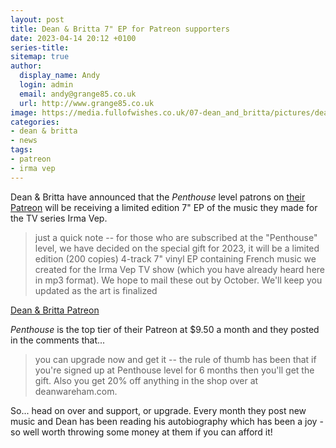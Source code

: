 ```yaml
---
layout: post
title: Dean & Britta 7" EP for Patreon supporters
date: 2023-04-14 20:12 +0100
series-title:
sitemap: true
author:
  display_name: Andy
  login: admin
  email: andy@grange85.co.uk
  url: http://www.grange85.co.uk
image: https://media.fullofwishes.co.uk/07-dean_and_britta/pictures/dean-and-britta-luz-gallardo.jpg
categories:
- dean & britta
- news
tags:
- patreon
- irma vep
---
```

Dean & Britta have announced that the _Penthouse_ level patrons on [their Patreon](https://www.patreon.com/posts/special-item-81485807) will be receiving a limited edition 7" EP of the music they made for the TV series Irma Vep.

> just a quick note -- for those who are subscribed at the "Penthouse" level, we have decided on the special gift for 2023, it will be a limited edition (200 copies) 4-track 7" vinyl EP containing French music we created for the Irma Vep TV show (which you have already heard here in mp3 format). We hope to mail these out by October. We'll keep you updated as the art is finalized

[Dean & Britta Patreon](https://www.patreon.com/posts/special-item-81485807)

_Penthouse_ is the top tier of their Patreon at $9.50 a month and they posted in the comments that...

> you can upgrade now and get it -- the rule of thumb has been that if you're signed up at Penthouse level for 6 months then you'll get the gift. Also you get 20% off anything in the shop over at deanwareham.com.

So... head on over and support, or upgrade. Every month they post new music and Dean has been reading his autobiography which has been a joy - so well worth throwing some money at them if you can afford it!
